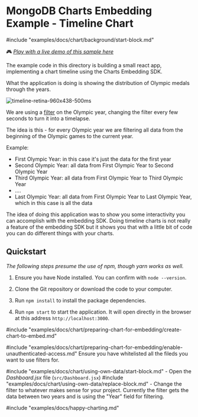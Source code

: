 # MongoDB Charts Embedding Example - Timeline Chart

#include "examples/docs/chart/background/start-block.md"

🎮 _[Play with a live demo of this sample here](https://codesandbox.io/s/github/mongodb-js/charts-embed-sdk/tree/master/examples/charts/timeline-charts-example)_

The example code in this directory is building a small react app, implementing a chart timeline using the Charts Embedding SDK.

What the application is doing is showing the distribution of Olympic medals through the years.

![timeline-retina-960x438-500ms](https://user-images.githubusercontent.com/51065986/89610627-5df5d800-d8be-11ea-954b-6d92086d9f58.gif)

We are using a [filter](https://docs.mongodb.com/charts/saas/filter-embedded-charts/#filter-data-on-charts-embedded-with-the-sdk) on the Olympic year, changing the filter every few seconds to turn it into a timelapse.

The idea is this - for every Olympic year we are filtering all data from the beginning of the Olympic games to the current year.

Example:

- First Olympic Year: in this case it's just the data for the first year
- Second Olympic Year: all data from First Olympic Year to Second Olympic Year
- Third Olympic Year: all data from First Olympic Year to Third Olympic Year
- ....
- Last Olympic Year: all data from First Olympic Year to Last Olympic Year, which in this case is all the data

The idea of doing this application was to show you some interactivity you can accomplish with the embedding SDK.
Doing timeline charts is not really a feature of the embedding SDK but it shows you that with a little bit of code you can do different things with your charts.

## Quickstart

_The following steps presume the use of npm, though yarn works as well._

1. Ensure you have Node installed. You can confirm with `node --version`.

2. Clone the Git repository or download the code to your computer.

3. Run `npm install` to install the package dependencies.

4. Run `npm start` to start the application. It will open directly in the browser at this address `http://localhost:3000`.

#include "examples/docs/chart/preparing-chart-for-embedding/create-chart-to-embed.md"

#include "examples/docs/chart/preparing-chart-for-embedding/enable-unauthenticated-access.md" Ensure you have whitelisted all the fileds you want to use filters for.

#include "examples/docs/chart/using-own-data/start-block.md"
    - Open the _Dashboard.jsx_ file (`src/Dashboard.jsx`)
#include "examples/docs/chart/using-own-data/replace-block.md"
    - Change the filter to whatever makes sense for your project. Currently the filter gets the data between two years and is using the "Year" field for filtering.

#include "examples/docs/happy-charting.md"